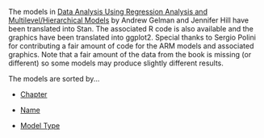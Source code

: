 The models in [Data Analysis Using Regression Analysis and Multilevel/Hierarchical Models](http://www.stat.columbia.edu/~gelman/arm/) by Andrew Gelman and Jennifer Hill have been translated into Stan. The associated R code is also available and the graphics have been translated into ggplot2. Special thanks to Sergio Polini for contributing a fair amount of code for the ARM models and associated graphics. Note that a fair amount of the data from the book is missing (or different) so some models may produce slightly different results.

The models are sorted by...

* [Chapter](https://github.com/stan-dev/stan/wiki/ARM-Models-Sorted-by-Chapter)

* [Name](https://github.com/stan-dev/stan/wiki/ARM-Models-Sorted-by-Name)

* [Model Type](https://github.com/stan-dev/stan/wiki/ARM-Models-Sorted-by-Type)